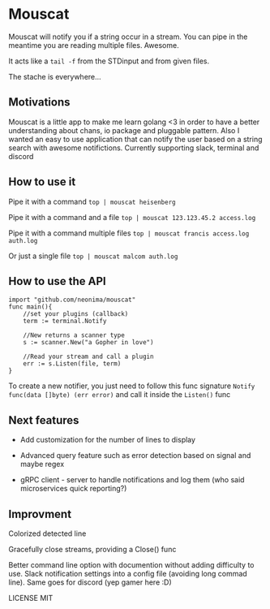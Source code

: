 # Mouscat

Mouscat will notify you if a string occur in a stream. You can pipe in the meantime you are reading multiple files. Awesome.

It acts like a `tail -f` from the STDinput and from given files.

The stache is everywhere...

## Motivations

Mouscat is a little app to make me learn golang <3 in order to have a better understanding about chans, io package and pluggable pattern. Also I wanted an easy to use application that can notify the user based on a string search with awesome notifictions. Currently supporting slack, terminal and discord

## How to use it

Pipe it with a command
`top | mouscat heisenberg`

Pipe it with a command and a file
`top | mouscat 123.123.45.2 access.log`

Pipe it with a command multiple files
`top | mouscat francis access.log auth.log`

Or just a single file
`top | mouscat malcom auth.log`

## How to use the API

```golang
import "github.com/neonima/mouscat"
func main(){
    //set your plugins (callback)
    term := terminal.Notify

    //New returns a scanner type
    s := scanner.New("a Gopher in love")

    //Read your stream and call a plugin
    err := s.Listen(file, term)
}

```

To create a new notifier, you just need to follow this func signature `Notify func(data []byte) (err error)` and call it inside the `Listen()` func



## Next features

- Add customization for the number of lines to display

- Advanced query feature such as error detection based on signal and maybe regex

- gRPC client - server to handle notifications and log them (who said microservices quick reporting?)


## Improvment

Colorized detected line

Gracefully close streams, providing a Close() func

Better command line option  with documention without adding difficulty to use. Slack notification settings into a config file (avoiding long commad line). Same goes for discord (yep gamer here :D)

LICENSE MIT
